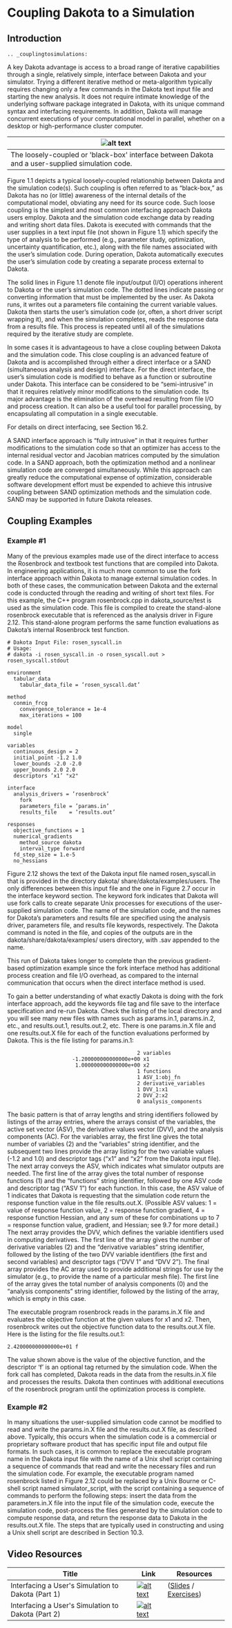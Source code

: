 Coupling Dakota to a Simulation
============

## Introduction

```{eval-rst}
.. _couplingtosimulations:
```

A key Dakota advantage is access to a broad range of iterative capabilities through a single, relatively simple, interface
between Dakota and your simulator. Trying a different iterative method or meta-algorithm typically requires changing only
a few commands in the Dakota text input file and starting the new analysis. It does not require intimate knowledge of the
underlying software package integrated in Dakota, with its unique command syntax and interfacing requirements. In addition,
Dakota will manage concurrent executions of your computational model in parallel, whether on a desktop or high-performance
cluster computer.

| ![alt text](../img/CouplingSimulations1.png "Fig 1.1") |
| --- |
| The loosely-coupled or 'black-box' interface between Dakota and a user-supplied simulation code. |

Figure 1.1 depicts a typical loosely-coupled relationship between Dakota and the simulation code(s). Such coupling is often
referred to as “black-box,” as Dakota has no (or little) awareness of the internal details of the computational model, obviating
any need for its source code. Such loose coupling is the simplest and most common interfacing approach Dakota users employ.
Dakota and the simulation code exchange data by reading and writing short data files. Dakota is executed with commands
that the user supplies in a text input file (not shown in Figure 1.1) which specify the type of analysis to be performed (e.g.,
parameter study, optimization, uncertainty quantification, etc.), along with the file names associated with the user’s simulation
code. During operation, Dakota automatically executes the user’s simulation code by creating a separate process external to
Dakota.

The solid lines in Figure 1.1 denote file input/output (I/O) operations inherent to Dakota or the user’s simulation code. The
dotted lines indicate passing or converting information that must be implemented by the user. As Dakota runs, it writes out a
parameters file containing the current variable values. Dakota then starts the user’s simulation code (or, often, a short driver
script wrapping it), and when the simulation completes, reads the response data from a results file. This process is repeated
until all of the simulations required by the iterative study are complete.

In some cases it is advantageous to have a close coupling between Dakota and the simulation code. This close coupling is an
advanced feature of Dakota and is accomplished through either a direct interface or a SAND (simultaneous analysis and design)
interface. For the direct interface, the user’s simulation code is modified to behave as a function or subroutine under Dakota.
This interface can be considered to be “semi-intrusive” in that it requires relatively minor modifications to the simulation code.
Its major advantage is the elimination of the overhead resulting from file I/O and process creation. It can also be a useful
tool for parallel processing, by encapsulating all computation in a single executable.

For details on direct interfacing, see Section 16.2.

A SAND interface approach is “fully intrusive” in that it requires further modifications to the simulation code so
that an optimizer has access to the internal residual vector and Jacobian matrices computed by the simulation code. In a SAND
approach, both the optimization method and a nonlinear simulation code are converged simultaneously. While this approach
can greatly reduce the computational expense of optimization, considerable software development effort must be expended to
achieve this intrusive coupling between SAND optimization methods and the simulation code. SAND may be supported in
future Dakota releases.

## Coupling Examples

### Example #1

Many of the previous examples made use of the direct interface to access the Rosenbrock and textbook test functions that
are compiled into Dakota. In engineering applications, it is much more common to use the fork interface approach within
Dakota to manage external simulation codes. In both of these cases, the communication between Dakota and the external
code is conducted through the reading and writing of short text files. For this example, the C++ program rosenbrock.cpp
in dakota_source/test is used as the simulation code. This file is compiled to create the stand-alone rosenbrock
executable that is referenced as the analysis driver in Figure 2.12. This stand-alone program performs the same function
evaluations as Dakota’s internal Rosenbrock test function.

```
# Dakota Input File: rosen_syscall.in
# Usage:
# dakota -i rosen_syscall.in -o rosen_syscall.out > rosen_syscall.stdout

environment
  tabular_data
    tabular_data_file = ’rosen_syscall.dat’
	
method
  conmin_frcg
    convergence_tolerance = 1e-4
    max_iterations = 100
	
model
  single
  
variables
  continuous_design = 2
  initial_point -1.2 1.0
  lower_bounds -2.0 -2.0
  upper_bounds 2.0 2.0
  descriptors ’x1’ "x2"
  
interface
  analysis_drivers = ’rosenbrock’
    fork
    parameters_file = ’params.in’
    results_file    = ’results.out’

responses
  objective_functions = 1
  numerical_gradients
    method_source dakota
    interval_type forward
  fd_step_size = 1.e-5
  no_hessians
```

Figure 2.12 shows the text of the Dakota input file named rosen_syscall.in that is provided in the directory dakota/
share/dakota/examples/users. The only differences between this input file and the one in Figure 2.7 occur in the
interface keyword section. The keyword fork indicates that Dakota will use fork calls to create separate Unix processes for
executions of the user-supplied simulation code. The name of the simulation code, and the names for Dakota’s parameters and
results file are specified using the analysis driver, parameters file, and results file keywords, respectively.
The Dakota command is noted in the file, and copies of the outputs are in the dakota/share/dakota/examples/
users directory, with .sav appended to the name.

This run of Dakota takes longer to complete than the previous gradient-based optimization example since the fork interface
method has additional process creation and file I/O overhead, as compared to the internal communication that occurs when the
direct interface method is used.

To gain a better understanding of what exactly Dakota is doing with the fork interface approach, add the keywords file tag
and file save to the interface specification and re-run Dakota. Check the listing of the local directory and you will see
many new files with names such as params.in.1, params.in.2, etc., and results.out.1, results.out.2, etc.
There is one params.in.X file and one results.out.X file for each of the function evaluations performed by Dakota.
This is the file listing for params.in.1:

```
                                          2 variables
                     -1.200000000000000e+00 x1
                      1.000000000000000e+00 x2
                                          1 functions
                                          1 ASV_1:obj_fn
                                          2 derivative_variables
                                          1 DVV_1:x1
                                          2 DVV_2:x2
                                          0 analysis_components
```

The basic pattern is that of array lengths and string identifiers followed by listings of the array entries, where the arrays consist
of the variables, the active set vector (ASV), the derivative values vector (DVV), and the analysis components (AC). For the
variables array, the first line gives the total number of variables (2) and the “variables” string identifier, and the subsequent
two lines provide the array listing for the two variable values (-1.2 and 1.0) and descriptor tags (“x1” and “x2” from the
Dakota input file). The next array conveys the ASV, which indicates what simulator outputs are needed. The first line of
the array gives the total number of response functions (1) and the “functions” string identifier, followed by one ASV code
and descriptor tag (“ASV 1”) for each function. In this case, the ASV value of 1 indicates that Dakota is requesting that the
simulation code return the response function value in the file results.out.X. (Possible ASV values: 1 = value of response
function value, 2 = response function gradient, 4 = response function Hessian, and any sum of these for combinations up to 7
= response function value, gradient, and Hessian; see 9.7 for more detail.) The next array provides the DVV, which defines
the variable identifiers used in computing derivatives. The first line of the array gives the number of derivative variables (2)
and the “derivative variables” string identifier, followed by the listing of the two DVV variable identifiers (the first and second
variables) and descriptor tags (“DVV 1” and “DVV 2”). The final array provides the AC array used to provide additional
strings for use by the simulator (e.g., to provide the name of a particular mesh file). The first line of the array gives the total
number of analysis components (0) and the “analysis components” string identifier, followed by the listing of the array, which
is empty in this case.

The executable program rosenbrock reads in the params.in.X file and evaluates the objective function at the given values
for x1 and x2. Then, rosenbrock writes out the objective function data to the results.out.X file. Here is the listing for
the file results.out.1:

```
2.420000000000000e+01 f
```

The value shown above is the value of the objective function, and the descriptor ‘f’ is an optional tag returned by the simulation
code. When the fork call has completed, Dakota reads in the data from the results.in.X file and processes the results.
Dakota then continues with additional executions of the rosenbrock program until the optimization process is complete.

### Example #2

In many situations the user-supplied simulation code cannot be modified to read and write the params.in.X file and the
results.out.X file, as described above. Typically, this occurs when the simulation code is a commercial or proprietary
software product that has specific input file and output file formats. In such cases, it is common to replace the executable
program name in the Dakota input file with the name of a Unix shell script containing a sequence of commands that read and
write the necessary files and run the simulation code. For example, the executable program named rosenbrock listed in
Figure 2.12 could be replaced by a Unix Bourne or C-shell script named simulator_script, with the script containing a
sequence of commands to perform the following steps: insert the data from the parameters.in.X file into the input file of
the simulation code, execute the simulation code, post-process the files generated by the simulation code to compute response
data, and return the response data to Dakota in the results.out.X file. The steps that are typically used in constructing
and using a Unix shell script are described in Section 10.3.

## Video Resources

| Title | Link | Resources|
| --- | --- | --- |
| Interfacing a User's Simulation to Dakota (Part 1) | [![alt text](img/InterfacingTrainingPart1.png "Watch Interfacing a User's Simulation to Dakota (Part 1)")](http://digitalops.sandia.gov/Mediasite/Play/82fa69553ac64d9b997a59316100d23a1d) | ([Slides](https://dakota.sandia.gov/sites/default/files/training/DakotaTraining_Interfacing.pdf) / [Exercises](https://dakota.sandia.gov/sites/default/files/training/interfacing-151215.zip)) |
| Interfacing a User's Simulation to Dakota (Part 2) | [![alt text](img/InterfacingTrainingPart2.png "Watch Interfacing a User's Simulation to Dakota (Part 2)")](http://digitalops.sandia.gov/Mediasite/Play/5c5f47304b934159a40347f3ba74ad851d) | |